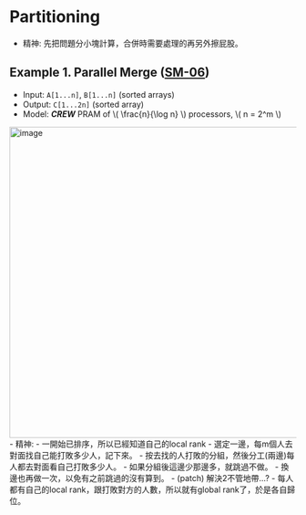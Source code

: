 # Partitioning

- 精神: 先把問題分小塊計算，合併時需要處理的再另外擦屁股。

## Example 1. Parallel Merge ([SM-06](https://github.com/NTHU-SCOPELAB/parallel-algorithm-code/tree/main/SM06_Merging))
- Input: `A[1...n]`, `B[1...n]` (sorted arrays)
- Output: `C[1...2n]` (sorted array)
- Model: ***CREW*** PRAM of \\( \frac{n}{\log n}  \\) processors, \\( n = 2^m \\)
<img width="545" alt="image" src="https://github.com/user-attachments/assets/b43fd13e-50fa-44d3-b0b8-4f6ae2b95e3c" />
- 精神:
  - 一開始已排序，所以已經知道自己的local rank
  - 選定一邊，每m個人去對面找自己能打敗多少人，記下來。
    - 按去找的人打敗的分組，然後分工(兩邊)每人都去對面看自己打敗多少人。 
    - 如果分組後這邊少那邊多，就跳過不做。
  - 換邊也再做一次，以免有之前跳過的沒有算到。
  - (patch) 解決2不管地帶...?
  - 每人都有自己的local rank，跟打敗對方的人數，所以就有global rank了，於是各自歸位。

